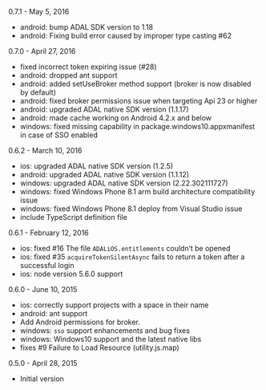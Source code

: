 0.7.1 - May 5, 2016
* android: bump ADAL SDK version to 1.18
* android: Fixing build error caused by improper type casting #62

0.7.0 - April 27, 2016

* fixed incorrect token expiring issue (#28)
* android: dropped ant support
* android: added setUseBroker method support (broker is now disabled by default)
* android: fixed broker permissions issue when targeting Api 23 or higher
* android: upgraded ADAL native SDK version (1.1.17)
* android: made cache working on Android 4.2.x and below
* windows: fixed missing capability in package.windows10.appxmanifest in case of SSO enabled

0.6.2 - March 10, 2016

* ios: upgraded ADAL native SDK version (1.2.5)
* android: upgraded ADAL native SDK version (1.1.12)
* windows: upgraded ADAL native SDK version (2.22.302111727)
* windows: fixed Windows Phone 8.1 arm build architecture compatibility issue
* windows: fixed Windows Phone 8.1 deploy from Visual Studio issue
* include TypeScript definition file

0.6.1 - February 12, 2016

* ios: fixed #16 The file `ADALiOS.entitlements` couldn’t be opened
* ios: fixed #35 `acquireTokenSilentAsync` fails to return a token after a successful login
* ios: node version 5.6.0 support

0.6.0 - June 10, 2015

* ios: correctly support projects with a space in their name
* android: ant support
* Add Android permissions for broker.
* windows: `sso` support enhancements and bug fixes
* windows: Windows10 support and the latest native libs
* fixes #9 Failure to Load Resource (utility.js.map)

0.5.0 - April 28, 2015

* Initial version
